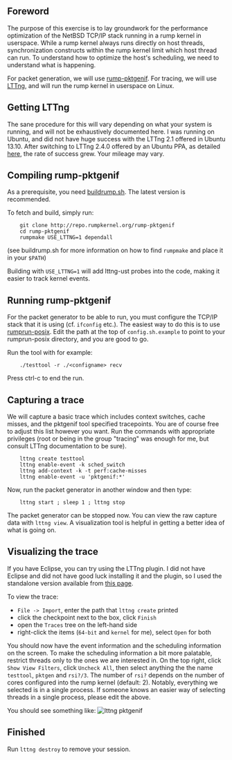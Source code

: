 ## Foreword

The purpose of this exercise is to lay groundwork for the performance
optimization of the NetBSD TCP/IP stack running in a rump kernel in
userspace.  While a rump kernel always runs directly on host threads,
synchronization constructs within the rump kernel limit which host
thread can run.  To understand how to optimize the host's scheduling, we need
to understand what is happening.

For packet generation, we will use
[rump-pktgenif](http://repo.rumpkernel.org/rump-pktgenif).
For tracing, we will use [LTTng](http://lttng.org), and will run the
rump kernel in userspace on Linux.


## Getting LTTng

The sane procedure for this will vary depending on what your system is
running, and will not be exhaustively documented here.  I was running
on Ubuntu, and did not have huge success with the LTTng 2.1 offered in
Ubuntu 13.10.  After switching to LTTng 2.4.0 offered by an Ubuntu PPA,
as detailed [here](https://launchpad.net/~lttng/+archive/ppa), the rate
of success grew.  Your mileage may vary.


## Compiling rump-pktgenif

As a prerequisite, you need
[buildrump.sh](http://repo.rumpkernel.org/buildrump.sh).
The latest version is recommended.

To fetch and build, simply run:

        git clone http://repo.rumpkernel.org/rump-pktgenif
        cd rump-pktgenif
        rumpmake USE_LTTNG=1 dependall

(see buildrump.sh for more information on how to find `rumpmake`
and place it in your `$PATH`)

Building with `USE_LTTNG=1` will add lttng-ust probes into the code,
making it easier to track kernel events.


## Running rump-pktgenif

For the packet generator to be able to run, you must configure the TCP/IP
stack that it is using (cf. `ifconfig` etc.).  The easiest way to do this is
to use [rumprun-posix](http://repo.rumpkernel.org/rumprun-posix).  Edit the path
at the top of `config.sh.example` to point to your rumprun-posix directory,
and you are good to go.

Run the tool with for example:

        ./testtool -r ./<configname> recv

Press ctrl-c to end the run.


## Capturing a trace

We will capture a basic trace which includes context switches, cache
misses, and the pktgenif tool specified tracepoints.  You are of
course free to adjust this list however you want.  Run the commands
with appropriate privileges (root or being in the group "tracing" was
enough for me, but consult LTTng documentation to be sure).

        lttng create testtool
        lttng enable-event -k sched_switch
        lttng add-context -k -t perf:cache-misses
        lttng enable-event -u 'pktgenif:*'

Now, run the packet generator in another window and then type:

        lttng start ; sleep 1 ; lttng stop

The packet generator can be stopped now.  You can view the raw capture
data with `lttng view`.  A visualization tool is helpful in getting
a better idea of what is going on.


## Visualizing the trace

If you have Eclipse, you can try using the LTTng plugin.  I did not
have Eclipse and did not have good luck installing it and the plugin,
so I used the standalone version available from [this
page](http://lttng.org/eclipse).

To view the trace:

* `File -> Import`, enter the path that `lttng create` printed
* click the checkpoint next to the box, click `Finish`
* open the `Traces` tree on the left-hand side
* right-click the items (`64-bit` and `kernel` for me), select `Open` for both

You should now have the event information and the scheduling information
on the screen.  To make the scheduling information a bit more palatable,
restrict threads only to the ones we are interested in.  On the top right,
click `Show View Filters`, click `Uncheck All`, then select anything the
the name `testtool`, `pktgen` and `rsi?/3`.  The number of `rsi?` depends
on the number of cores configured into the rump kernel (default: 2).
Notably, everything we selected is in a single process.  If someone knows
an easier way of selecting threads in a single process, please edit the above.

You should see something like: ![lttng pktgenif](https://raw.githubusercontent.com/rumpkernel/wiki/master/img/lttng-pktgenif.png) 

## Finished

Run `lttng destroy` to remove your session.
